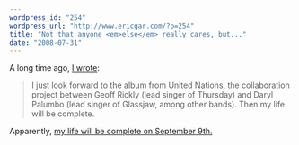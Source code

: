 ```yaml
---
wordpress_id: "254"
wordpress_url: "http://www.ericgar.com/?p=254"
title: "Not that anyone <em>else</em> really cares, but..."
date: "2008-07-31"
---
```

A long time ago, <a href="http://www.ericgar.com/2008/01/07/cythia-lopez-is-a-cool-kid/">I wrote</a>:

<blockquote>I just look forward to the album from United Nations, the collaboration project between Geoff Rickly (lead singer of Thursday) and Daryl Palumbo (lead singer of Glassjaw, among other bands). Then my life will be complete.</blockquote>

Apparently, <a href="http://www.interpunk.com/item.cfm?Item=160338&amp;">my life will be complete on September 9th.</a>
